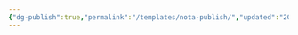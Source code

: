 ```yaml
---
{"dg-publish":true,"permalink":"/templates/nota-publish/","updated":"2024-02-22T23:20:37.720-03:00"}
---
```

